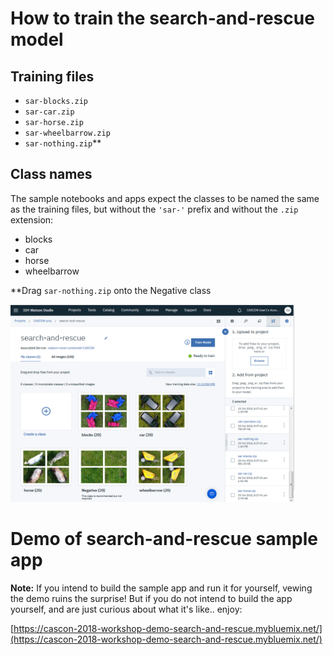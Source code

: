 # How to train the search-and-rescue model

## Training files
- `sar-blocks.zip`
- `sar-car.zip`
- `sar-horse.zip`
- `sar-wheelbarrow.zip`
- `sar-nothing.zip`**

## Class names
The sample notebooks and apps expect the classes to be named the same as the training files, but without the `'sar-'` prefix and without the `.zip` extension:
- blocks
- car
- horse
- wheelbarrow

**Drag `sar-nothing.zip` onto the Negative class


<img src='../images-of-tools/train-search-and-rescue-model.png' width='90%'/>



# Demo of search-and-rescue sample app
**Note:** If you intend to build the sample app and run it for yourself, vewing the demo ruins the surprise!  But if you do not intend to build the app yourself, and are just curious about what it's like.. enjoy:

[https://cascon-2018-workshop-demo-search-and-rescue.mybluemix.net/](https://cascon-2018-workshop-demo-search-and-rescue.mybluemix.net/)


